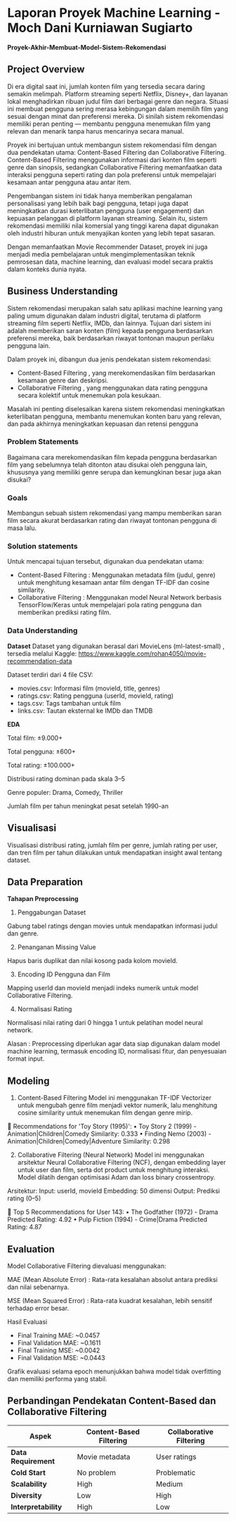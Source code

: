 # Laporan Proyek Machine Learning - Moch Dani Kurniawan Sugiarto
**Proyek-Akhir-Membuat-Model-Sistem-Rekomendasi**
## Project Overview

Di era digital saat ini, jumlah konten film yang tersedia secara daring semakin melimpah. Platform streaming seperti Netflix, Disney+, dan layanan lokal menghadirkan ribuan judul film dari berbagai genre dan negara. Situasi ini membuat pengguna sering merasa kebingungan dalam memilih film yang sesuai dengan minat dan preferensi mereka. Di sinilah sistem rekomendasi memiliki peran penting — membantu pengguna menemukan film yang relevan dan menarik tanpa harus mencarinya secara manual.

Proyek ini bertujuan untuk membangun sistem rekomendasi film dengan dua pendekatan utama: Content-Based Filtering dan Collaborative Filtering. Content-Based Filtering menggunakan informasi dari konten film seperti genre dan sinopsis, sedangkan Collaborative Filtering memanfaatkan data interaksi pengguna seperti rating dan pola preferensi untuk mempelajari kesamaan antar pengguna atau antar item.

Pengembangan sistem ini tidak hanya memberikan pengalaman personalisasi yang lebih baik bagi pengguna, tetapi juga dapat meningkatkan durasi keterlibatan pengguna (user engagement) dan kepuasan pelanggan di platform layanan streaming. Selain itu, sistem rekomendasi memiliki nilai komersial yang tinggi karena dapat digunakan oleh industri hiburan untuk menyajikan konten yang lebih tepat sasaran.

Dengan memanfaatkan Movie Recommender Dataset, proyek ini juga menjadi media pembelajaran untuk mengimplementasikan teknik pemrosesan data, machine learning, dan evaluasi model secara praktis dalam konteks dunia nyata.

## Business Understanding

Sistem rekomendasi merupakan salah satu aplikasi machine learning yang paling umum digunakan dalam industri digital, terutama di platform streaming film seperti Netflix, IMDb, dan lainnya. Tujuan dari sistem ini adalah memberikan saran konten (film) kepada pengguna berdasarkan preferensi mereka, baik berdasarkan riwayat tontonan maupun perilaku pengguna lain.

Dalam proyek ini, dibangun dua jenis pendekatan sistem rekomendasi:

- Content-Based Filtering , yang merekomendasikan film berdasarkan kesamaan genre dan deskripsi.
- Collaborative Filtering , yang menggunakan data rating pengguna secara kolektif untuk menemukan pola kesukaan.

Masalah ini penting diselesaikan karena sistem rekomendasi meningkatkan keterlibatan pengguna, membantu menemukan konten baru yang relevan, dan pada akhirnya meningkatkan kepuasan dan retensi pengguna

### Problem Statements

Bagaimana cara merekomendasikan film kepada pengguna berdasarkan film yang sebelumnya telah ditonton atau disukai oleh pengguna lain, khususnya yang memiliki genre serupa dan kemungkinan besar juga akan disukai?

### Goals

Membangun sebuah sistem rekomendasi yang mampu memberikan saran film secara akurat berdasarkan rating dan riwayat tontonan pengguna di masa lalu.

### Solution statements
Untuk mencapai tujuan tersebut, digunakan dua pendekatan utama:

- Content-Based Filtering : Menggunakan metadata film (judul, genre) untuk menghitung kesamaan antar film dengan TF-IDF dan cosine similarity.
- Collaborative Filtering : Menggunakan model Neural Network berbasis TensorFlow/Keras untuk mempelajari pola rating pengguna dan memberikan prediksi rating film.

### Data Understanding
**Dataset**
Dataset yang digunakan berasal dari MovieLens (ml-latest-small) , tersedia melalui Kaggle: https://www.kaggle.com/rohan4050/movie-recommendation-data

Dataset terdiri dari 4 file CSV:

- movies.csv: Informasi film (movieId, title, genres)
- ratings.csv: Rating pengguna (userId, movieId, rating)
- tags.csv: Tags tambahan untuk film
- links.csv: Tautan eksternal ke IMDb dan TMDB

**EDA**

Total film: ±9.000+

Total pengguna: ±600+

Total rating: ±100.000+

Distribusi rating dominan pada skala 3–5

Genre populer: Drama, Comedy, Thriller

Jumlah film per tahun meningkat pesat setelah 1990-an

## Visualisasi

Visualisasi distribusi rating, jumlah film per genre, jumlah rating per user, dan tren film per tahun dilakukan untuk mendapatkan insight awal tentang dataset.

## Data Preparation
**Tahapan Preprocessing**
1. Penggabungan Dataset

Gabung tabel ratings dengan movies untuk mendapatkan informasi judul dan genre.

2. Penanganan Missing Value

Hapus baris duplikat dan nilai kosong pada kolom movieId.

3. Encoding ID Pengguna dan Film

Mapping userId dan movieId menjadi indeks numerik untuk model Collaborative Filtering.

4. Normalisasi Rating

Normalisasi nilai rating dari 0 hingga 1 untuk pelatihan model neural network.

Alasan : Preprocessing diperlukan agar data siap digunakan dalam model machine learning, termasuk encoding ID, normalisasi fitur, dan penyesuaian format input.

## Modeling
1. Content-Based Filtering
Model ini menggunakan TF-IDF Vectorizer untuk mengubah genre film menjadi vektor numerik, lalu menghitung cosine similarity untuk menemukan film dengan genre mirip.

🎯 Recommendations for 'Toy Story (1995)':
   • Toy Story 2 (1999) - Animation|Children|Comedy
     Similarity: 0.333
   • Finding Nemo (2003) - Animation|Children|Comedy|Adventure
     Similarity: 0.298

2. Collaborative Filtering (Neural Network)
Model ini menggunakan arsitektur Neural Collaborative Filtering (NCF), dengan embedding layer untuk user dan film, serta dot product untuk menghitung interaksi. Model dilatih dengan optimisasi Adam dan loss binary crossentropy.

Arsitektur:
Input: userId, movieId
Embedding: 50 dimensi
Output: Prediksi rating (0–5)

🎯 Top 5 Recommendations for User 143:
   • The Godfather (1972) - Drama
     Predicted Rating: 4.92
   • Pulp Fiction (1994) - Crime|Drama
     Predicted Rating: 4.87

## Evaluation
Model Collaborative Filtering dievaluasi menggunakan:

MAE (Mean Absolute Error) : Rata-rata kesalahan absolut antara prediksi dan nilai sebenarnya.

MSE (Mean Squared Error) : Rata-rata kuadrat kesalahan, lebih sensitif terhadap error besar.

Hasil Evaluasi
- Final Training MAE: ~0.0457
- Final Validation MAE: ~0.1611
- Final Training MSE: ~0.0042
- Final Validation MSE: ~0.0443

Grafik evaluasi selama epoch menunjukkan bahwa model tidak overfitting dan memiliki performa yang stabil.

## Perbandingan Pendekatan Content-Based dan Collaborative Filtering

| Aspek               | Content-Based Filtering | Collaborative Filtering |
|---------------------|--------------------------|--------------------------|
| **Data Requirement**| Movie metadata| User ratings |
| **Cold Start**      |No problem                  | Problematic           |
| **Scalability**     | High                   | Medium                 |
| **Diversity**       | Low                   | High                   |
| **Interpretability**       | High                   | Low                   |
